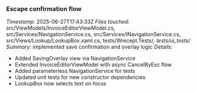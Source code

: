 ### Escape confirmation flow
*Timestamp:* 2025-06-27T17:43:33Z
*Files touched:* src/ViewModels/InvoiceEditorViewModel.cs, src/Services/NavigationService.cs, src/Services/INavigationService.cs, src/Views/Lookup/LookupBox.xaml.cs, tests/Wrecept.Tests/*, tests/ui_tests/*
*Summary:* implemented save confirmation and overlay logic
*Details:*
- Added SavingOverlay view via NavigationService
- Extended InvoiceEditorViewModel with async CancelByEsc flow
- Added parameterless NavigationService for tests
- Updated unit tests for new constructor dependencies
- LookupBox now selects text on focus
